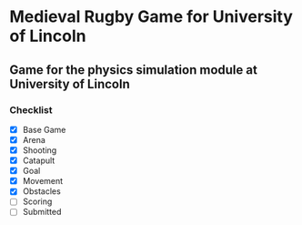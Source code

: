 # Medieval Rugby Game for University of Lincoln
## Game for the physics simulation module at University of Lincoln

### Checklist
- [x] Base Game
- [x] Arena
- [x] Shooting
- [x] Catapult
- [x] Goal
- [x] Movement
- [x] Obstacles
- [ ] Scoring
- [ ] Submitted
